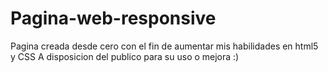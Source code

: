 # Pagina-web-responsive
Pagina creada desde cero con el fin de aumentar mis habilidades en html5 y CSS
A disposicion del publico para su uso o mejora :)
